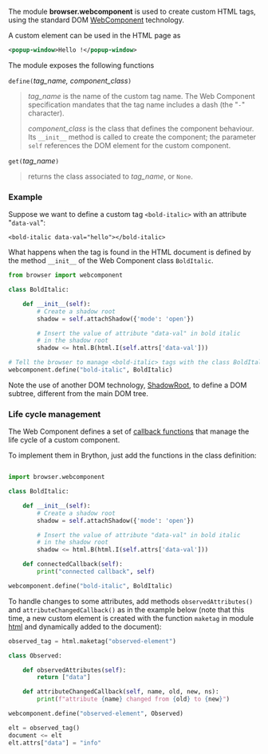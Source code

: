 The module **browser.webcomponent** is used to create custom HTML tags, using
the standard DOM [WebComponent](https://developer.mozilla.org/en-US/docs/Web/Web_Components/Using_custom_elements)
technology.

A custom element can be used in the HTML page as

```xml
<popup-window>Hello !</popup-window>
```

The module exposes the following functions

`define(`_tag_name, component_class_`)`

> _tag_name_ is the name of the custom tag name. The Web Component
> specification mandates that the tag name includes a dash (the "`-`"
> character).
>
> _component_class_ is the class that defines the component behaviour. Its
> `__init__` method is called to create the component; the parameter `self`
> references the DOM element for the custom component.

`get(`_tag_name_`)`

> returns the class associated to _tag_name_, or `None`.

### Example

Suppose we want to define a custom tag `<bold-italic>` with an attribute
"`data-val`":

```
<bold-italic data-val="hello"></bold-italic>
```

What happens when the tag is found in the HTML document is defined by the method
`__init__` of the Web Component class `BoldItalic`.

```python
from browser import webcomponent

class BoldItalic:

    def __init__(self):
        # Create a shadow root
        shadow = self.attachShadow({'mode': 'open'})

        # Insert the value of attribute "data-val" in bold italic
        # in the shadow root
        shadow <= html.B(html.I(self.attrs['data-val']))

# Tell the browser to manage <bold-italic> tags with the class BoldItalic
webcomponent.define("bold-italic", BoldItalic)
```

Note the use of another DOM technology, [ShadowRoot](https://developer.mozilla.org/en-US/docs/Web/API/ShadowRoot),
to define a DOM subtree, different from the main DOM tree.

### Life cycle management

The Web Component defines a set of [callback functions](https://developer.mozilla.org/en-US/docs/Web/Web_Components/Using_custom_elements#Using_the_lifecycle_callbacks)
that manage the life cycle of a custom component.

To implement them in Brython, just add the functions in the class definition:

```python

import browser.webcomponent

class BoldItalic:

    def __init__(self):
        # Create a shadow root
        shadow = self.attachShadow({'mode': 'open'})

        # Insert the value of attribute "data-val" in bold italic
        # in the shadow root
        shadow <= html.B(html.I(self.attrs['data-val']))

    def connectedCallback(self):
        print("connected callback", self)

webcomponent.define("bold-italic", BoldItalic)
```

To handle changes to some attributes, add methods `observedAttributes()` and
`attributeChangedCallback()` as in the example below (note that this time, a
new custom element is created with the function `maketag` in module 
[html](html.html) and dynamically added to the document):

```python
observed_tag = html.maketag("observed-element")

class Observed:

    def observedAttributes(self):
        return ["data"]

    def attributeChangedCallback(self, name, old, new, ns):
        print(f"attribute {name} changed from {old} to {new}")

webcomponent.define("observed-element", Observed)

elt = observed_tag()
document <= elt
elt.attrs["data"] = "info"
```
